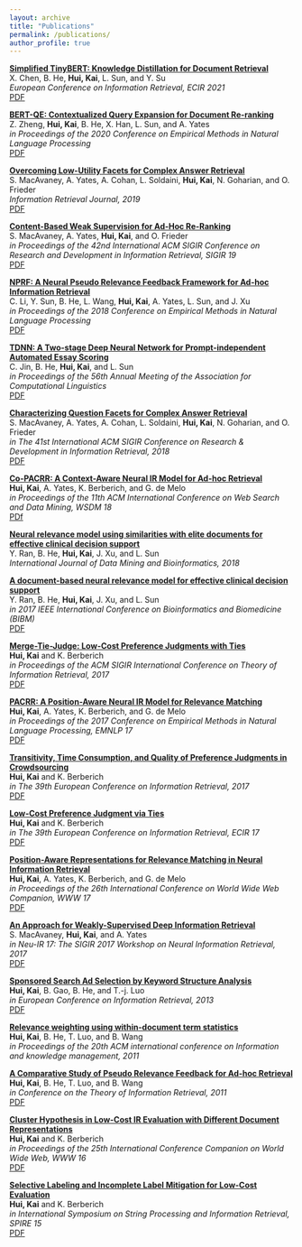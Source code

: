 ```yaml
---
layout: archive
title: "Publications"
permalink: /publications/
author_profile: true
---
```

<b> [Simplified TinyBERT: Knowledge Distillation for Document Retrieval]()</b> <br>
X. Chen, B. He, <b> Hui, Kai</b>, L. Sun, and Y. Su <br>
<i> European Conference on Information Retrieval, ECIR 2021 </i> <br>
[PDF](https://arxiv.org/pdf/2009.07531.pdf)

<b> [BERT-QE: Contextualized Query Expansion for Document Re-ranking]()</b> <br>
Z. Zheng, <b> Hui, Kai</b>, B. He, X. Han, L. Sun, and A. Yates <br>
<i> in Proceedings of the 2020 Conference on Empirical Methods in Natural Language Processing </i> <br>
[PDF](https://www.aclweb.org/anthology/2020.findings-emnlp.424) 

<b> [Overcoming Low-Utility Facets for Complex Answer Retrieval]()</b> <br>
S. MacAvaney, A. Yates, A. Cohan, L. Soldaini, <b>Hui, Kai</b>, N. Goharian, and O. Frieder <br>
<i> Information Retrieval Journal, 2019</i> <br>
[PDF](https://arxiv.org/pdf/1811.08772.pdf)

<b> [Content-Based Weak Supervision for Ad-Hoc Re-Ranking]()</b> <br>
S. MacAvaney, A. Yates, <b> Hui, Kai</b>, and O. Frieder <br>
<i> in Proceedings of the 42nd International ACM SIGIR Conference on Research and Development in Information Retrieval, SIGIR 19 </i> <br>
[PDF](https://arxiv.org/abs/1707.00189v3)

<b> [NPRF: A Neural Pseudo Relevance Feedback Framework for Ad-hoc Information Retrieval]()</b> <br>
C. Li, Y. Sun, B. He, L. Wang, <b> Hui, Kai</b>, A. Yates, L. Sun, and J. Xu <br>
<i> in Proceedings of the 2018 Conference on Empirical Methods in Natural Language Processing </i> <br>
[PDF](https://arxiv.org/abs/1810.12936) 

<b> [TDNN: A Two-stage Deep Neural Network for Prompt-independent Automated Essay Scoring]()</b> <br>
C. Jin, B. He, <b> Hui, Kai</b>, and L. Sun <br>
<i> in Proceedings of the 56th Annual Meeting of the Association for Computational Linguistics </i> <br>
[PDF](https://www.aclweb.org/anthology/P18-1100.pdf) 

<b> [Characterizing Question Facets for Complex Answer Retrieval]()</b> <br>
S. MacAvaney, A. Yates, A. Cohan, L. Soldaini, <b>Hui, Kai</b>, N. Goharian, and O. Frieder <br>
<i> in The 41st International ACM SIGIR Conference on Research & Development in Information Retrieval, 2018 </i> <br>
[PDF](https://arxiv.org/pdf/1805.00791.pdf)

<b> [Co-PACRR: A Context-Aware Neural IR Model for Ad-hoc Retrieval]()</b> <br>
<b> Hui, Kai</b>, A. Yates, K. Berberich, and G. de Melo <br>
<i> in Proceedings of the 11th ACM International Conference on Web Search and Data Mining, WSDM 18 </i> <br>
[PDf](https://arxiv.org/abs/1706.10192) 

<b> [Neural relevance model using similarities with elite documents for effective clinical decision support]()</b> <br>
Y. Ran, B. He, <b>Hui, Kai</b>, J. Xu, and L. Sun <br>
<i> International Journal of Data Mining and Bioinformatics, 2018 </i> <br>

<b> [A document-based neural relevance model for effective clinical decision support]()</b> <br>
Y. Ran, B. He, <b>Hui, Kai</b>, J. Xu, and L. Sun <br>
<i> in 2017 IEEE International Conference on Bioinformatics and Biomedicine (BIBM) </i> <br>
[PDF](https://www.researchgate.net/profile/Kai-Hui/publication/321986925_A_document-based_neural_relevance_model_for_effective_clinical_decision_support/links/5b86b7b3a6fdcc5f8b70ef79/A-document-based-neural-relevance-model-for-effective-clinical-decision-support.pdf)

<b> [Merge-Tie-Judge: Low-Cost Preference Judgments with Ties]()</b> <br>
<b> Hui, Kai</b> and K. Berberich <br>
<i> in Proceedings of the ACM SIGIR International Conference on Theory of Information Retrieval, 2017 </i> <br>
[PDF](https://khui_old_homepage.github.io/publications/ictir17-short.pdf)

<b> [PACRR: A Position-Aware Neural IR Model for Relevance Matching]()</b> <br>
<b> Hui, Kai</b>, A. Yates, K. Berberich, and G. de Melo <br>
<i> in Proceedings of the 2017 Conference on Empirical Methods in Natural Language Processing, EMNLP 17 </i> <br>
[PDF](http://www.aclweb.org/anthology/D17-1111) 

<b> [Transitivity, Time Consumption, and Quality of Preference Judgments in Crowdsourcing]()</b> <br>
<b> Hui, Kai</b> and K. Berberich <br>
<i> in The 39th European Conference on Information Retrieval, 2017 </i> <br>
[PDF](https://khui_old_homepage.github.io/publications/empirical-ecir17.pdf) 

<b> [Low-Cost Preference Judgment via Ties]()</b> <br>
<b> Hui, Kai</b> and K. Berberich <br>
<i> in The 39th European Conference on Information Retrieval, ECIR 17 </i> <br>
[PDF](https://khui_old_homepage.github.io/publications/tie-ecir17.pdf) 

<b> [Position-Aware Representations for Relevance Matching in Neural Information Retrieval]()</b> <br>
<b> Hui, Kai</b>, A. Yates, K. Berberich, and G. de Melo <br>
<i> in Proceedings of the 26th International Conference on World Wide Web Companion, WWW 17 </i> <br>
[PDF](https://khui_old_homepage.github.io/publications/simmat-www17.pdf) 

<b> [An Approach for Weakly-Supervised Deep Information Retrieval]()</b> <br>
S. MacAvaney, <b> Hui, Kai</b>, and A. Yates <br>
<i> in Neu-IR 17: The SIGIR 2017 Workshop on Neural Information Retrieval, 2017 </i> <br>
[PDF](https://arxiv.org/abs/1707.00189v1)

<b> [Sponsored Search Ad Selection by Keyword Structure Analysis]()</b> <br>
<b>Hui, Kai</b>, B. Gao, B. He, and T.-j. Luo <br>
<i> in European Conference on Information Retrieval, 2013 </i> <br>
[PDF](https://link.springer.com/content/pdf/10.1007%2F978-3-642-36973-5_20.pdf)

<b> [Relevance weighting using within-document term statistics]()</b> <br>
<b>Hui, Kai</b>, B. He, T. Luo, and B. Wang <br>
<i> in Proceedings of the 20th ACM international conference on Information and knowledge management, 2011 </i> <br>

<b> [A Comparative Study of Pseudo Relevance Feedback for Ad-hoc Retrieval]()</b> <br>
<b>Hui, Kai</b>, B. He, T. Luo, and B. Wang <br>
<i> in Conference on the Theory of Information Retrieval, 2011</i> <br>
[PDF](https://www.researchgate.net/profile/Kai_Hui/publication/220959591_A_Comparative_Study_of_Pseudo_Relevance_Feedback_for_Ad-hoc_Retrieval/links/5b87e9bf299bf1d5a731d19e/A-Comparative-Study-of-Pseudo-Relevance-Feedback-for-Ad-hoc-Retrieval.pdf) 




<b> [Cluster Hypothesis in Low-Cost IR Evaluation with Different Document Representations]()</b> <br>
<b>Hui, Kai</b> and K. Berberich <br>
<i> in Proceedings of the 25th International Conference Companion on World Wide Web, WWW 16 </i> <br>
[PDF](https://www.researchgate.net/profile/Kai-Hui/publication/312636904_Cluster_Hypothesis_in_Low-Cost_IR_Evaluation_with_Different_Document_Representations/links/5b535191aca27217ffaefd0e/Cluster-Hypothesis-in-Low-Cost-IR-Evaluation-with-Different-Document-Representations.pdf)

<b> [Selective Labeling and Incomplete Label Mitigation for Low-Cost Evaluation]()</b> <br>
<b>Hui, Kai</b> and K. Berberich <br>
<i> in International Symposium on String Processing and Information Retrieval, SPIRE 15 </i> <br>
[PDF](https://www.researchgate.net/profile/Kai-Hui/publication/283533153_Selective_Labeling_and_Incomplete_Label_Mitigation_for_Low-Cost_Evaluation/links/5b535162a6fdcc8dae381fb6/Selective-Labeling-and-Incomplete-Label-Mitigation-for-Low-Cost-Evaluation.pdf)





